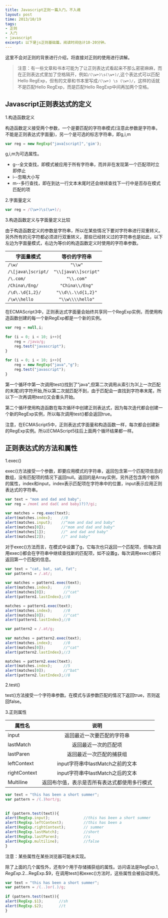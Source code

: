 ```yaml
---
title: Javascript正则一篇入门，不入魂
layout: post
time: 2013/10/19
tags:
- 正则
- 入门
- javascript
excerpt: 以下是js正则基础篇，阅读时间估计10-20分钟。
---
```


这里不会对正则的背景进行介绍，将直接对正则的使用进行讲解。

> 注意：有一些文章和书本可能为了让正则表达式看起来不那么密密麻麻，而在正则表达式里加了空格隔开，例如`/(\w+)\s(\w+)/`,这个表达式可以匹配Hello RegExp，但有的文章和书本里写成`/(\w+) \s (\w+)/`，这样的话就不是匹配Hello RegExp，而是匹配Hello RegExp中间再加两个空格。  

## Javascript正则表达式的定义 ##
1.构造函数定义

构造函数定义接受两个参数，一个是要匹配的字符串模式(注意此参数是字符串，不能是正则表达式字面量)，另一个是可选的标志字符串，即g,i,m


```javascript
var reg = new RegExp("java[script]",'gim');    
```

g,i,m为可选属性。

- g--全文查找，即模式被应用于所有字符串，而并非在发现第一个匹配项时立即停止
- i--忽略大小写
- m--多行查找，即在到达一行文本末尾时还会继续查找下一行中是否存在模式匹配的项


2.字面量定义

```javascript
var reg = /(\w+)\s(\w+)/;
```

3.构造函数定义与字面量定义比较

由于构造函数定义的参数是字符串，所以在某些情况下要对字符串进行双重转义。另外所有的元字符都必须进行双重转义，那些已经转义过的字符串也是如此，以下左边为字面量模式，右边为等价的构造函数定义时使用的字符串参数。

| 字面量模式          |  等价的字符串          |
| -------------      |:-------------:       |
| `/\w/`             | `"\\w"`              |
| `/\[java\]script/` | `"\\[java\\]script"` |
| `/\.com/`          | `"\\.com"`           |
| `/China\/Eng/`     | `"China\\/Eng"`      |
| `/\d\.\d{1,2}/`    | `"\\d\\.\\d{1,2}"`   |
| `/\w\\hello`       | `"\\w\\\\hello"`     |

在ECMAScript3中，正则表达式字面量会始终共享同一个RegExp实例，而使用构造函数创建的每一个新RegExp都是一个新的实例。

```javascript
var reg = null,i;
	
for (i = 0; i < 10; i++){
	reg = /java/g;
	reg.test("javascript");
}
	
for (i = 0; i < 10; i++){
	reg = new RegExp("java","g");
	reg.test("javascript");
}
```

第一个循环中第一次调用test()找到了"java",但第二次调用从索引为3(上一次匹配的末尾)的字符开始,所以第二次就匹配不到，由于匹配会一直找到字符串末尾，所以下一次再调用test()又会重头开始。

第二个循环使用构造函数在每次循环中创建正则表达式，因为每次迭代都会创建一个新的RegExp实例，所以每次调用test()都会返回true。

注意，在ECMAScript5中，正则表达式字面量和构造函数一样，每次都会创建新的RegExp实例。所以ECMAScript5往后上面两个循环结果都一样。

## 正则表达式的方法和属性 ##

1.exec()

exec()方法接受一个参数，即要应用模式的字符串，返回包含第一个匹配项信息的数组，没有匹配项的情况下返回null。返回的是Array实例，另外还包含两个额外的属性，index和input，index表示匹配项在字符串中的位置，input表示应用正则表达式的字符串。

```javascript
var text = "mom and dad and baby";
var reg = /mom( and dad( and baby)?)?/gi;
	
var matches = reg.exec(text);
alert(matches.index);    //0
alert(matches.input);    //"mom and dad and baby"
alert(matches[0]);       //"mom and dad and baby"
alert(matches[1]);       //" and dad and baby"
alert(matches[2]);       //" and baby"
```

对于exec()方法而言，在模式中设置了g，它每次也只返回一个匹配项，但每次调用exec()都会在字符串中继续查找新的匹配项，如不设置g，每次调用exec()都只返回第一个匹配的信息。

```javascript
var text = "cat, bat, sat, fat";        
var pattern1 = /.at/;
        
var matches = pattern1.exec(text);        
alert(matches.index);     //0
alert(matches[0]);        //"cat"
alert(pattern1.lastIndex);//0

matches = pattern1.exec(text);        
alert(matches.index);     //0
alert(matches[0]);        //"cat"
alert(pattern1.lastIndex);//0

var pattern2 = /.at/g;
        
var matches = pattern2.exec(text);        
alert(matches.index);     //0
alert(matches[0]);        //"cat"
alert(pattern2.lastIndex);//3

matches = pattern2.exec(text);        
alert(matches.index);     //5
alert(matches[0]);        //"bat"
alert(pattern2.lastIndex);//8
```	

2.test()

test()方法接受一个字符串参数。在模式与该参数匹配的情况下返回true，否则返回false。

3.正则属性

| 属性名         　　 |  说明                                     |
| -------------      |:-------------:                           |
| input              | 返回最近一次要匹配的字符串                   |
| lastMatch          | 返回最近一次的匹配项                        |
| lastParen          | 返回最近一次匹配的捕获组                     |
| leftContext        | input字符串中lastMatch之前的文本            |
| rightContext       | input字符串中lastMatch之后的文本            |
| Multiline          | 返回布尔值，表示是否所有表达式都使用多行模式   |

```javascript
var text = "this has been a short summer";
var pattern = /(.)hort/g;
        
       
if (pattern.test(text)){
alert(RegExp.input);               //this has been a short summer
alert(RegExp.leftContext);         //this has been a            
alert(RegExp.rightContext);        // summer
alert(RegExp.lastMatch);           //short
alert(RegExp.lastParen);           //s
alert(RegExp.multiline);           //false
}
```

注意：某些属性在某些浏览器可能未实现。

除了上面的几个属性外，还有9个用于存储捕获组的属性。访问语法是RegExp.$1,RegExp.$2...RegExp.$9，在调用test()和exec()方法时，这些属性会被自动填充。

```javascript
var text = "this has been a short summer";
var pattern = /(..)or(.)/g;
              
if (pattern.test(text)){
alert(RegExp.$1);       //sh
alert(RegExp.$2);       //t
}
```